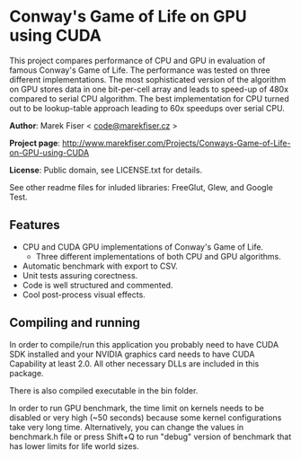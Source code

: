 
Conway's Game of Life on GPU using CUDA
=========
This project compares performance of CPU and GPU in evaluation of famous Conway's Game of Life.
The performance was tested on three different implementations.
The most sophisticated version of the algorithm on GPU stores data in one bit-per-cell array and leads to speed-up of 480x compared to serial CPU algorithm.
The best implementation for CPU turned out to be lookup-table approach leading to 60x speedups over serial CPU.

**Author**: Marek Fiser &lt; code@marekfiser.cz &gt;

**Project page**: http://www.marekfiser.com/Projects/Conways-Game-of-Life-on-GPU-using-CUDA


**License**: Public domain, see LICENSE.txt for details.

See other readme files for inluded libraries: FreeGlut, Glew, and Google Test.

Features
--------

* CPU and CUDA GPU implementations of Conway's Game of Life.
  * Three different implementations of both CPU and GPU algorithms.
* Automatic benchmark with export to CSV.
* Unit tests assuring corectness.
* Code is well structured and commented.
* Cool post-process visual effects.


Compiling and running
--------

In order to compile/run this application you probably need to have CUDA SDK installed and your NVIDIA graphics card needs to have CUDA Capability at least 2.0.
All other necessary DLLs are included in this package.

There is also compiled executable in the bin folder.

In order to run GPU benchmark, the time limit on kernels needs to be disabled or
very high (~50 seconds) because some kernel configurations take very long time.
Alternatively, you can change the values in benchmark.h file or press Shift+Q
to run "debug" version of benchmark that has lower limits for life world sizes.